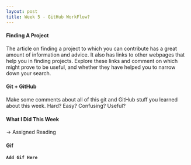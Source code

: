```yaml
---
layout: post
title: Week 5 - GitHub WorkFlow?
---
```


#### Finding A Project
The article on finding a project to which you can contribute has a great amount of information and advice. It also has links to other webpages that help you in finding projects. Explore these links and comment on which might prove to be useful, and whether they have helped you to narrow down your search.


#### Git + GitHub
Make some comments about all of this git and GitHub stuff you learned about this week. Hard? Easy? Confusing? Useful?


#### What I Did This Week
-> Assigned Reading

#### Gif
**`Add Gif Here`**